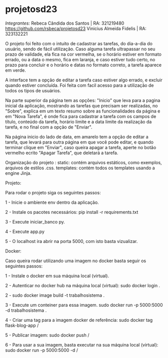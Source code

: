 # projetosd23
_Integrantes:_ 
Rebeca Cândida dos Santos | RA: 321219480 https://github.com/rsbeca/projetosd23
Vinicius Almeida Fidelis | RA: 323132221 

O projeto foi feito com o intuito de cadastrar as tarefas, do dia-a-dia do usuário, sendo de fácil utilização. Caso alguma tarefa ultrapassar no seu prazo de validade, ela fica na cor vermelha, se o horário estiver em formato errado, ou a data o mesmo, fica em laranja, e caso estiver tudo certo, no prazo para concluir e o horário e datas no formato correto, a tarefa aparece em verde.

A interface tem a opção de editar a tarefa caso estiver algo errado, e excluir quando estiver concluída.
Foi feita com facil acesso para a utilização de todos os tipos de usuários.

Na parte superior da página tem as opções: "Inicio" que leva para a pagina inicial da aplicação, mostrando as tarefas que precisam ser realizadas, no "Sobre", explica em um texto resumo sobre as funcionalidades da página e em "Nova Tarefa", é onde fica para cadastrar a tarefa com os campos de título, conteúdo da tarefa, horário limite e a data limite da realização da tarefa, e no final com a opção de "Enviar".

Na página inicio do lado de data, em amarelo tem a opção de editar a tarefa, que levará para outra página em que você pode editar, e quando terminar clique em "Enviar", caso queira apagar a tarefa, aperte no botão vermelho ecrito "Apagar Tarefa", que deletará a tarefa.

Organização do projeto : static: contém arquivos estáticos, como exemplos, arquivos de estilos .css. templates: contém todos os templates usando a engine Jinja.

Projeto:

Para rodar o projeto siga os seguintes passos:

1 - Inicie o ambiente env dentro da aplicação.

2 - Instale os pacotes necessários: pip install -r requirements.txt

3 - Execute iniciar_banco py.

4 - Execute app.py

5 - O localhost ira abrir na porta 5000, com isto basta vizualizar.

Docker:

Caso queira rodar utilizando uma imagem no docker basta seguir os seguintes passos:

1 - Instale o docker em sua máquina local (virtual).

2 - Autenticar no docker hub na máquina local (virtual): sudo docker login .

2 - sudo docker image build -t trabalhosistema .

3 - Execute um conteiner para essa imagem. sudo docker run -p 5000:5000 -d trabalhosistema .

4 - Criar uma tag para a imagem docker de referência: sudo docker tag flask-blog-app /

5 - Publicar imagem: sudo docker push /

6 - Para usar a sua imagem, basta executar na sua máquina local (virtual): sudo docker run -p 5000:5000 -d /
